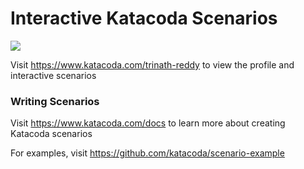 # Interactive Katacoda Scenarios

[![](http://shields.katacoda.com/katacoda/trinath-reddy/count.svg)](https://www.katacoda.com/trinath-reddy "Get your profile on Katacoda.com")

Visit https://www.katacoda.com/trinath-reddy to view the profile and interactive scenarios

### Writing Scenarios
Visit https://www.katacoda.com/docs to learn more about creating Katacoda scenarios

For examples, visit https://github.com/katacoda/scenario-example
